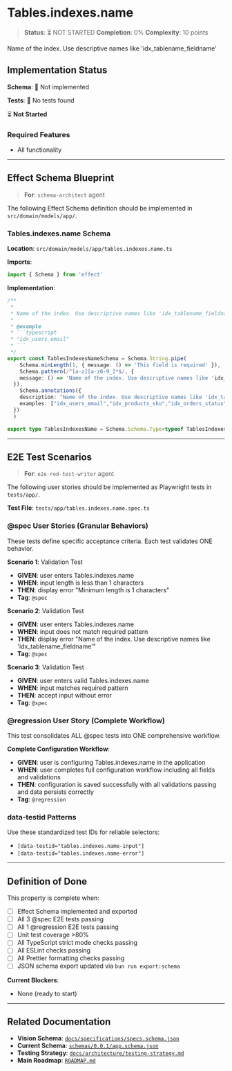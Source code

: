 # Tables.indexes.name

> **Status**: ⏳ NOT STARTED
> **Completion**: 0%
> **Complexity**: 10 points

Name of the index. Use descriptive names like 'idx_tablename_fieldname'

## Implementation Status

**Schema**: 🔴 Not implemented

**Tests**: 🔴 No tests found

⏳ **Not Started**

### Required Features

- All functionality

---

## Effect Schema Blueprint

> **For**: `schema-architect` agent

The following Effect Schema definition should be implemented in `src/domain/models/app/`.

### Tables.indexes.name Schema

**Location**: `src/domain/models/app/tables.indexes.name.ts`

**Imports**:

```typescript
import { Schema } from 'effect'
```

**Implementation**:

````typescript
/**
 *
 * Name of the index. Use descriptive names like 'idx_tablename_fieldname'
 *
 * @example
 * ```typescript
 * "idx_users_email"
 * ```
 */
export const TablesIndexesNameSchema = Schema.String.pipe(
    Schema.minLength(1, { message: () => 'This field is required' }),
    Schema.pattern(/^[a-z][a-z0-9_]*$/, {
    message: () => 'Name of the index. Use descriptive names like 'idx_tablename_fieldname''
  }),
    Schema.annotations({
    description: "Name of the index. Use descriptive names like 'idx_tablename_fieldname'",
    examples: ["idx_users_email","idx_products_sku","idx_orders_status"]
  })
  )

export type TablesIndexesName = Schema.Schema.Type<typeof TablesIndexesNameSchema>
````

---

## E2E Test Scenarios

> **For**: `e2e-red-test-writer` agent

The following user stories should be implemented as Playwright tests in `tests/app/`.

**Test File**: `tests/app/tables.indexes.name.spec.ts`

### @spec User Stories (Granular Behaviors)

These tests define specific acceptance criteria. Each test validates ONE behavior.

**Scenario 1**: Validation Test

- **GIVEN**: user enters Tables.indexes.name
- **WHEN**: input length is less than 1 characters
- **THEN**: display error "Minimum length is 1 characters"
- **Tag**: `@spec`

**Scenario 2**: Validation Test

- **GIVEN**: user enters Tables.indexes.name
- **WHEN**: input does not match required pattern
- **THEN**: display error "Name of the index. Use descriptive names like 'idx_tablename_fieldname'"
- **Tag**: `@spec`

**Scenario 3**: Validation Test

- **GIVEN**: user enters valid Tables.indexes.name
- **WHEN**: input matches required pattern
- **THEN**: accept input without error
- **Tag**: `@spec`

### @regression User Story (Complete Workflow)

This test consolidates ALL @spec tests into ONE comprehensive workflow.

**Complete Configuration Workflow**:

- **GIVEN**: user is configuring Tables.indexes.name in the application
- **WHEN**: user completes full configuration workflow including all fields and validations
- **THEN**: configuration is saved successfully with all validations passing and data persists correctly
- **Tag**: `@regression`

### data-testid Patterns

Use these standardized test IDs for reliable selectors:

- `[data-testid="tables.indexes.name-input"]`
- `[data-testid="tables.indexes.name-error"]`

---

## Definition of Done

This property is complete when:

- [ ] Effect Schema implemented and exported
- [ ] All 3 @spec E2E tests passing
- [ ] All 1 @regression E2E tests passing
- [ ] Unit test coverage >80%
- [ ] All TypeScript strict mode checks passing
- [ ] All ESLint checks passing
- [ ] All Prettier formatting checks passing
- [ ] JSON schema export updated via `bun run export:schema`

**Current Blockers**:

- None (ready to start)

---

## Related Documentation

- **Vision Schema**: [`docs/specifications/specs.schema.json`](../specs.schema.json)
- **Current Schema**: [`schemas/0.0.1/app.schema.json`](../../schemas/0.0.1/app.schema.json)
- **Testing Strategy**: [`docs/architecture/testing-strategy.md`](../../architecture/testing-strategy.md)
- **Main Roadmap**: [`ROADMAP.md`](../../../ROADMAP.md)
